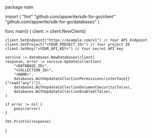 package main

import (
    "fmt"
    "github.com/appwrite/sdk-for-go/client"
    "github.com/appwrite/sdk-for-go/databases"
)

func main() {
    client := client.NewClient()

    client.SetEndpoint("https://example.com/v1") // Your API Endpoint
    client.SetProject("<YOUR_PROJECT_ID>") // Your project ID
    client.SetKey("<YOUR_API_KEY>") // Your secret API key

    service := databases.NewDatabases(client)
    response, error := service.UpdateCollection(
        "<DATABASE_ID>",
        "<COLLECTION_ID>",
        "<NAME>",
        databases.WithUpdateCollectionPermissions(interface{}{"read("any")"}),
        databases.WithUpdateCollectionDocumentSecurity(false),
        databases.WithUpdateCollectionEnabled(false),
    )

    if error != nil {
        panic(error)
    }

    fmt.Println(response)
}
